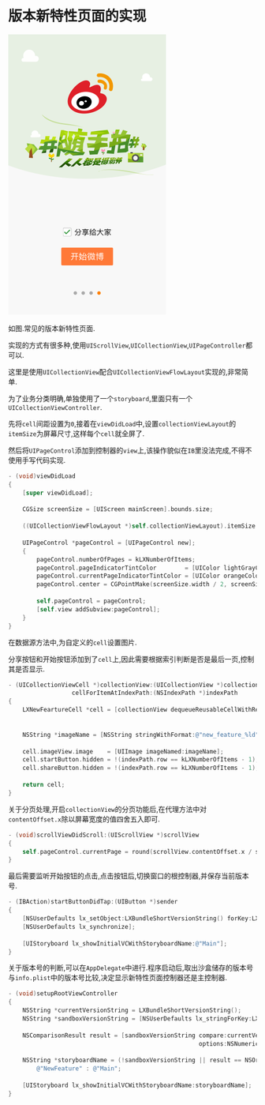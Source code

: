 # 版本新特性页面的实现

![](https://github.com/949478479/LXWeibo/blob/screenshot/NewFeature.png)

如图.常见的版本新特性页面.

实现的方式有很多种,使用`UIScrollView`,`UICollectionView`,`UIPageController`都可以.

这里是使用`UICollectionView`配合`UICollectionViewFlowLayout`实现的,非常简单.

为了业务分类明确,单独使用了一个`storyboard`,里面只有一个`UICollectionViewController`.

先将`cell`间距设置为`0`,接着在`viewDidLoad`中,设置`collectionViewLayout`的`itemSize`为屏幕尺寸,这样每个`cell`就全屏了.

然后将`UIPageControl`添加到控制器的`view`上,该操作貌似在`IB`里没法完成,不得不使用手写代码实现.

```objective-c
- (void)viewDidLoad
{
    [super viewDidLoad];

    CGSize screenSize = [UIScreen mainScreen].bounds.size;

    ((UICollectionViewFlowLayout *)self.collectionViewLayout).itemSize = screenSize;

    UIPageControl *pageControl = [UIPageControl new];
    {
        pageControl.numberOfPages = kLXNumberOfItems;
        pageControl.pageIndicatorTintColor        = [UIColor lightGrayColor];
        pageControl.currentPageIndicatorTintColor = [UIColor orangeColor];
        pageControl.center = CGPointMake(screenSize.width / 2, screenSize.height - 44);

        self.pageControl = pageControl;
        [self.view addSubview:pageControl];
    }
}
```

在数据源方法中,为自定义的`cell`设置图片.

分享按钮和开始按钮添加到了`cell`上,因此需要根据索引判断是否是最后一页,控制其是否显示.

```objective-c
- (UICollectionViewCell *)collectionView:(UICollectionView *)collectionView
                  cellForItemAtIndexPath:(NSIndexPath *)indexPath
{
    LXNewFeartureCell *cell = [collectionView dequeueReusableCellWithReuseIdentifier:kLXNewFeatureCellIdentifier
                                                                        forIndexPath:indexPath];

    NSString *imageName = [NSString stringWithFormat:@"new_feature_%ld", indexPath.row + 1];

    cell.imageView.image    = [UIImage imageNamed:imageName];
    cell.startButton.hidden = !(indexPath.row == kLXNumberOfItems - 1);
    cell.shareButton.hidden = !(indexPath.row == kLXNumberOfItems - 1);
    
    return cell;
}
```

关于分页处理,开启`collectionView`的分页功能后,在代理方法中对`contentOffset.x`除以屏幕宽度的值四舍五入即可.

```objective-c
- (void)scrollViewDidScroll:(UIScrollView *)scrollView
{
    self.pageControl.currentPage = round(scrollView.contentOffset.x / scrollView.lx_width);
}
```

最后需要监听开始按钮的点击,点击按钮后,切换窗口的根控制器,并保存当前版本号.

```objective-c
- (IBAction)startButtonDidTap:(UIButton *)sender
{
    [NSUserDefaults lx_setObject:LXBundleShortVersionString() forKey:LXVersionString];
    [NSUserDefaults lx_synchronize];

    [UIStoryboard lx_showInitialVCWithStoryboardName:@"Main"];
}
```

关于版本号的判断,可以在`AppDelegate`中进行.程序启动后,取出沙盒储存的版本号与`info.plist`中的版本号比较,决定显示新特性页面控制器还是主控制器.

```objective-c
- (void)setupRootViewController
{
    NSString *currentVersionString = LXBundleShortVersionString();
    NSString *sandboxVersionString = [NSUserDefaults lx_stringForKey:LXVersionString];

    NSComparisonResult result = [sandboxVersionString compare:currentVersionString
                                                      options:NSNumericSearch];;

    NSString *storyboardName = (!sandboxVersionString || result == NSOrderedAscending) ?
        @"NewFeature" : @"Main";

    [UIStoryboard lx_showInitialVCWithStoryboardName:storyboardName];
}

```
